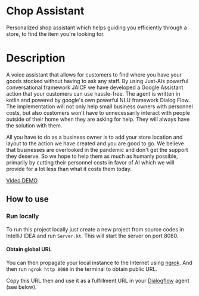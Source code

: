 # Chop Assistant
Personalized shop assistant which helps guiding you efficiently through a store, to find the item you're looking for.

# Description
A voice assistant that allows for customers to find where you have your goods stocked without having to ask any staff. By using Just-AIs powerful conversational framework JAICF we have developed a Google Assistant action that your customers can use hassle-free. The agent is written in kotlin and powered by google's own powerful NLU framework Dialog Flow. The implementation will not only help small business owners with personnel costs, but also customers won't have to unnecessarily interact with people outside of their home when they are asking for help. They will always have the solution with them.

All you have to do as a business owner is to add your store location and layout to the action we have created and you are good to go. We believe that businesses are overlooked in the pandemic and don't get the support they deserve. So we hope to help them as much as humanly possible, primarily by cutting their personnel costs in favor of AI which we will provide for a lot less than what it costs them today.

[Video DEMO](https://youtu.be/2kxGB6mlAW0)

## How to use

### Run locally

To run this project locally just create a new project from source codes in IntelliJ IDEA and run `Server.kt`.
This will start the server on port 8080. 

#### Obtain global URL

You can then propagate your local instance to the Internet using [ngrok](https://ngrok.com/).
And then run `ngrok http 8080` in the terminal to obtain public URL.

Copy this URL then and use it as a fulfillment URL in your [Dialogflow](https://dialogflow.com) agent (see below).

